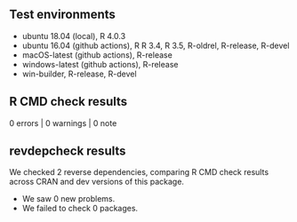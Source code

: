 ## Test environments

* ubuntu 18.04 (local), R 4.0.3
* ubuntu 16.04 (github actions), R R 3.4, R 3.5, R-oldrel, R-release, R-devel
* macOS-latest (github actions), R-release
* windows-latest (github actions), R-release
* win-builder, R-release, R-devel

## R CMD check results

0 errors | 0 warnings | 0 note

## revdepcheck results

We checked 2 reverse dependencies, comparing R CMD check results across CRAN and dev versions of this package.

* We saw 0 new problems.
* We failed to check 0 packages.

